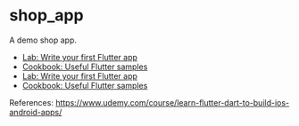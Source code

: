 # shop_app

A demo shop app.


- [Lab: Write your first Flutter app](img/1.png)
- [Cookbook: Useful Flutter samples](img/2.png)
- [Lab: Write your first Flutter app](img/3.png)
- [Cookbook: Useful Flutter samples](img/4.png)

References: https://www.udemy.com/course/learn-flutter-dart-to-build-ios-android-apps/
